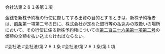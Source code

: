 会社法第２８１条第１項

金銭を新株予約権の行使に際してする出資の目的とするときは、新株予約権者は、[前条](会社法＿＿＿＿第２８０条第１項)第一項第二号の日に、株式会社が定めた銀行等の払込みの取扱いの場所において、その行使に係る新株予約権についての[第二百三十六条第一項第二号](会社法＿＿＿＿第２３６条第１項第２号)の価額の全額を払い込まなければならない。

#会社法
#会社法/第２８１条
#会社法/第２８１条/第１項

